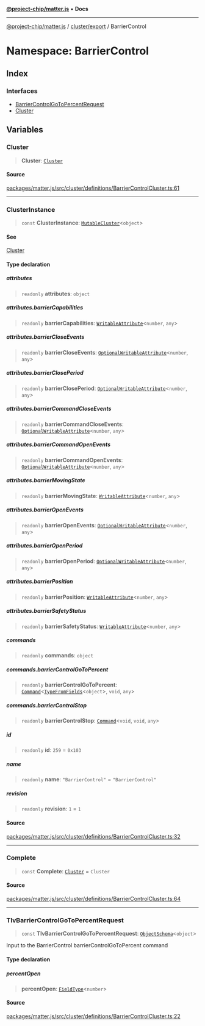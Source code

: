 [**@project-chip/matter.js**](../../../../README.md) • **Docs**

***

[@project-chip/matter.js](../../../../modules.md) / [cluster/export](../../README.md) / BarrierControl

# Namespace: BarrierControl

## Index

### Interfaces

- [BarrierControlGoToPercentRequest](interfaces/BarrierControlGoToPercentRequest.md)
- [Cluster](interfaces/Cluster.md)

## Variables

### Cluster

> **Cluster**: [`Cluster`](interfaces/Cluster.md)

#### Source

[packages/matter.js/src/cluster/definitions/BarrierControlCluster.ts:61](https://github.com/project-chip/matter.js/blob/7a8cbb56b87d4ccf34bec5a9a95ab40a1711324f/packages/matter.js/src/cluster/definitions/BarrierControlCluster.ts#L61)

***

### ClusterInstance

> `const` **ClusterInstance**: [`MutableCluster`](../../interfaces/MutableCluster.md)\<`object`\>

#### See

[Cluster](README.md#cluster)

#### Type declaration

##### attributes

> `readonly` **attributes**: `object`

##### attributes.barrierCapabilities

> `readonly` **barrierCapabilities**: [`WritableAttribute`](../../interfaces/WritableAttribute.md)\<`number`, `any`\>

##### attributes.barrierCloseEvents

> `readonly` **barrierCloseEvents**: [`OptionalWritableAttribute`](../../interfaces/OptionalWritableAttribute.md)\<`number`, `any`\>

##### attributes.barrierClosePeriod

> `readonly` **barrierClosePeriod**: [`OptionalWritableAttribute`](../../interfaces/OptionalWritableAttribute.md)\<`number`, `any`\>

##### attributes.barrierCommandCloseEvents

> `readonly` **barrierCommandCloseEvents**: [`OptionalWritableAttribute`](../../interfaces/OptionalWritableAttribute.md)\<`number`, `any`\>

##### attributes.barrierCommandOpenEvents

> `readonly` **barrierCommandOpenEvents**: [`OptionalWritableAttribute`](../../interfaces/OptionalWritableAttribute.md)\<`number`, `any`\>

##### attributes.barrierMovingState

> `readonly` **barrierMovingState**: [`WritableAttribute`](../../interfaces/WritableAttribute.md)\<`number`, `any`\>

##### attributes.barrierOpenEvents

> `readonly` **barrierOpenEvents**: [`OptionalWritableAttribute`](../../interfaces/OptionalWritableAttribute.md)\<`number`, `any`\>

##### attributes.barrierOpenPeriod

> `readonly` **barrierOpenPeriod**: [`OptionalWritableAttribute`](../../interfaces/OptionalWritableAttribute.md)\<`number`, `any`\>

##### attributes.barrierPosition

> `readonly` **barrierPosition**: [`WritableAttribute`](../../interfaces/WritableAttribute.md)\<`number`, `any`\>

##### attributes.barrierSafetyStatus

> `readonly` **barrierSafetyStatus**: [`WritableAttribute`](../../interfaces/WritableAttribute.md)\<`number`, `any`\>

##### commands

> `readonly` **commands**: `object`

##### commands.barrierControlGoToPercent

> `readonly` **barrierControlGoToPercent**: [`Command`](../../interfaces/Command.md)\<[`TypeFromFields`](../../../../tlv/export/README.md#typefromfieldsf)\<`object`\>, `void`, `any`\>

##### commands.barrierControlStop

> `readonly` **barrierControlStop**: [`Command`](../../interfaces/Command.md)\<`void`, `void`, `any`\>

##### id

> `readonly` **id**: `259` = `0x103`

##### name

> `readonly` **name**: `"BarrierControl"` = `"BarrierControl"`

##### revision

> `readonly` **revision**: `1` = `1`

#### Source

[packages/matter.js/src/cluster/definitions/BarrierControlCluster.ts:32](https://github.com/project-chip/matter.js/blob/7a8cbb56b87d4ccf34bec5a9a95ab40a1711324f/packages/matter.js/src/cluster/definitions/BarrierControlCluster.ts#L32)

***

### Complete

> `const` **Complete**: [`Cluster`](interfaces/Cluster.md) = `Cluster`

#### Source

[packages/matter.js/src/cluster/definitions/BarrierControlCluster.ts:64](https://github.com/project-chip/matter.js/blob/7a8cbb56b87d4ccf34bec5a9a95ab40a1711324f/packages/matter.js/src/cluster/definitions/BarrierControlCluster.ts#L64)

***

### TlvBarrierControlGoToPercentRequest

> `const` **TlvBarrierControlGoToPercentRequest**: [`ObjectSchema`](../../../../tlv/export/classes/ObjectSchema.md)\<`object`\>

Input to the BarrierControl barrierControlGoToPercent command

#### Type declaration

##### percentOpen

> **percentOpen**: [`FieldType`](../../../../tlv/export/interfaces/FieldType.md)\<`number`\>

#### Source

[packages/matter.js/src/cluster/definitions/BarrierControlCluster.ts:22](https://github.com/project-chip/matter.js/blob/7a8cbb56b87d4ccf34bec5a9a95ab40a1711324f/packages/matter.js/src/cluster/definitions/BarrierControlCluster.ts#L22)
